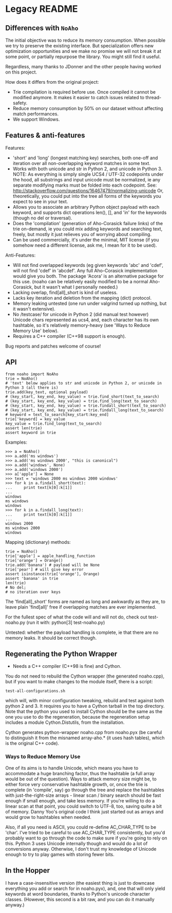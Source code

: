 # Legacy README


## Differences with `NoAho`

The initial objective was to reduce its memory consumption. When possible we
try to preserve the existing interface. But specialization offers new
optimization opportunities and we make no promise we will not break it at some
point, or partially repurpose the library. You might still find it useful.

Regardless, many thanks to JDonner and the other people having worked on this
project.

How does it differs from the original project:

- Trie compilation is required before use. Once compiled it cannot be modified
  anymore. It makes it easier to catch issues related to thread-safety.
- Reduce memory consumption by 50% on our dataset without affecting match
  performances.
- We support Windows.


## Features & anti-features

Features:
- 'short' and 'long' (longest matching key) searches, both one-off and
  iteration over all non-overlapping keyword matches in some text.
- Works with both unicode and str in Python 2, and unicode in Python 3.  NOTE:
  As everything is simply single UCS4 / UTF-32 codepoints under the hood, all
  substrings and input unicode must be normalized, ie any separate modifying
  marks must be folded into each codepoint. See:
     http://stackoverflow.com/questions/16467479/normalizing-unicode
  Or, theoretically, you could put into the tree all forms of the
  keywords you expect to see in your text.
- Allows you to associate an arbitrary Python object payload with each
  keyword, and supports dict operations len(), [], and 'in' for the
  keywords (though no del or traversal).
- Does the 'compilation' (generation of Aho-Corasick failure links) of
  the trie on-demand, ie you could mix adding keywords and searching
  text, freely, but mostly it just relieves you of worrying about
  compiling.
- Can be used commercially, it's under the minimal, MIT license (if you
  somehow need a different license, ask me, I mean for it to be used).

Anti-Features:
- Will not find overlapped keywords (eg given keywords 'abc' and 'cdef', will
  not find 'cdef' in 'abcdef'. Any full Aho-Corasick implementation would give
  you both. The package 'Acora' is an alternative package for this use.  (noaho
  can be relatively easily modified to be a normal Aho-Corasick, but it wasn't
  what I personally needed.)
- Lacking overlap, find[all]_short is kind of useless.
- Lacks key iteration and deletion from the mapping (dict) protocol.
- Memory leaking untested (one run under valgrind turned up nothing, but it
  wasn't extensive).
- No /testcase/ for unicode in Python 2 (did manual test however)
  Unicode chars represented as ucs4, and, each character has its own hashtable,
  so it's relatively memory-heavy (see 'Ways to Reduce Memory Use' below).
- Requires a C++ compiler (C++98 support is enough).

Bug reports and patches welcome of course!


## API

```python3
from noaho import NoAho
trie = NoAho()
# 'text' below applies to str and unicode in Python 2, or unicode in Python 3 (all there is)
trie.add(key_text, optional payload)
# (key_start, key_end, key_value) = trie.find_short(text_to_search)
# (key_start, key_end, key_value) = trie.find_long(text_to_search)
# (key_start, key_end, key_value) = trie.findall_short(text_to_search)
# (key_start, key_end, key_value) = trie.findall_long(text_to_search)
# keyword = text_to_search[key_start:key_end]
trie['keyword] = key_value
key_value = trie.find_long(text_to_search)
assert len(trie)
assert keyword in trie
```

Examples:
```python3
>>> a = NoAho()
>>> a.add('ms windows')
>>> a.add('ms windows 2000', "this is canonical")
>>> a.add('windows', None)
>>> a.add('windows 2000')
>>> a['apple'] = None
>>> text = 'windows 2000 ms windows 2000 windows'
>>> for k in a.findall_short(text):
...     print text[k[0]:k[1]]
...
windows
ms windows
windows
>>> for k in a.findall_long(text):
...     print text[k[0]:k[1]]
...
windows 2000
ms windows 2000
windows
```

Mapping (dictionary) methods:

```python3
trie = NoAho()
trie['apple'] = apple_handling_function
trie['orange'] = Orange()
trie.add('banana') # payload will be None
trie['pear'] # will give key error
assert isinstance(trie['orange'], Orange)
assert 'banana' in trie
len(trie)
# No del;
# no iteration over keys
```

The 'find[all]_short' forms are named as long and awkwardly as they are,
to leave plain 'find[all]' free if overlapping matches are ever implemented.


For the fullest spec of what the code will and will not do, check out
test-noaho.py (run it with: python[3] test-noaho.py)

Untested: whether the payload handling is complete, ie that there are no
memory leaks. It should be correct though.


## Regenerating the Python Wrapper

- Needs a C++ compiler (C++98 is fine) and Cython.

You do not need to rebuild the Cython wrapper (the generated noaho.cpp), but if
you want to make changes to the module itself, there is a script:

```
test-all-configurations.sh
```

which will, with minor configuration tweaking, rebuild and test against both
python 2 and 3. It requires you to have a Cython tarball in the top directory.
Note that the python you used to install Cython should be the same as the one
you use to do the regeneration, because the regeneration setup includes a module
Cython.Distutils, from the installation.

Cython generates python-wrapper noaho.cpp from noaho.pyx (be careful
to distinguish it from the misnamed array-aho.* (it uses hash tables),
which is the original C++ code).

### Ways to Reduce Memory Use

One of its aims is to handle Unicode, which means you have to accommodate a huge
branching factor, thus the hashtable (a full array would be out of the
question). Ways to attack memory size might be, to either force very
conservative hashtable growth, or, once the trie is complete (in 'compile', say)
go through the tree and replace the hashtables with just-the-right-size arrays -
linear scan / binary search should be fast enough if small enough, and take less
memory. If you're willing to do a linear scan at that point, you could switch to
UTF-8, too, saving quite a bit of memory. Danny Yoo's original code I think just
started out as arrays and would grow to hashtables when needed.

Also, if all you need is ASCII, you could re-define AC_CHAR_TYPE to be 'char'.
I've tried to be careful to use AC_CHAR_TYPE consistently, but you'd probably
want to go through the code to make sure if you're going to rely on this. Python
3 uses Unicode internally though and would do a lot of conversions anyway.
Otherwise, I don't trust my knowledge of Unicode enough to try to play games
with storing fewer bits.

## In the Hopper

I have a case-insensitive version (the easiest thing is just to downcase
everything you add or search for in noaho.pyx), and, one that will only yield
keywords at word boundaries, thanks to Python's unicode character classes.
(However, this second is a bit raw, and you can do it manually anyway.)
